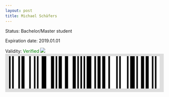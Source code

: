 ```yaml
---
layout: post
title: Michael Schäfers
---
```


Status: Bachelor/Master student

Expiration date: 2019.01.01

Validity: <font color="green"> Verified</font> 
![](/members/img/Michael_Schäfers.png)
![](/members/img/bar.png)
